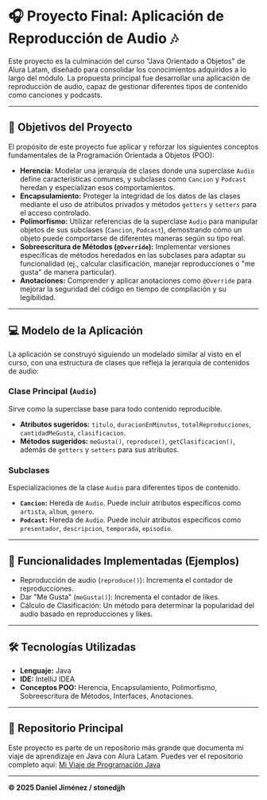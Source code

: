 # 🎧 Proyecto Final: Aplicación de Reproducción de Audio 🎶

Este proyecto es la culminación del curso "Java Orientado a Objetos" de Alura Latam, diseñado para consolidar los conocimientos adquiridos a lo largo del módulo. La propuesta principal fue desarrollar una aplicación de reproducción de audio, capaz de gestionar diferentes tipos de contenido como canciones y podcasts.

---

## 🎯 Objetivos del Proyecto

El propósito de este proyecto fue aplicar y reforzar los siguientes conceptos fundamentales de la Programación Orientada a Objetos (POO):

* **Herencia:** Modelar una jerarquía de clases donde una superclase `Audio` define características comunes, y subclases como `Cancion` y `Podcast` heredan y especializan esos comportamientos.
* **Encapsulamiento:** Proteger la integridad de los datos de las clases mediante el uso de atributos privados y métodos `getters` y `setters` para el acceso controlado.
* **Polimorfismo:** Utilizar referencias de la superclase `Audio` para manipular objetos de sus subclases (`Cancion`, `Podcast`), demostrando cómo un objeto puede comportarse de diferentes maneras según su tipo real.
* **Sobreescritura de Métodos (`@Override`):** Implementar versiones específicas de métodos heredados en las subclases para adaptar su funcionalidad (ej., calcular clasificación, manejar reproducciones o "me gusta" de manera particular).
* **Anotaciones:** Comprender y aplicar anotaciones como `@Override` para mejorar la seguridad del código en tiempo de compilación y su legibilidad.

---

## 💻 Modelo de la Aplicación

La aplicación se construyó siguiendo un modelado similar al visto en el curso, con una estructura de clases que refleja la jerarquía de contenidos de audio:

### Clase Principal (`Audio`)
Sirve como la superclase base para todo contenido reproducible.
* **Atributos sugeridos:** `titulo`, `duracionEnMinutos`, `totalReproducciones`, `cantidadMeGusta`, `clasificacion`.
* **Métodos sugeridos:** `meGusta()`, `reproduce()`, `getClasificacion()`, además de `getters` y `setters` para sus atributos.

### Subclases
Especializaciones de la clase `Audio` para diferentes tipos de contenido.
* **`Cancion`:** Hereda de `Audio`. Puede incluir atributos específicos como `artista`, `album`, `genero`.
* **`Podcast`:** Hereda de `Audio`. Puede incluir atributos específicos como `presentador`, `descripcion`, `temporada`, `episodio`.

---

## 🚀 Funcionalidades Implementadas (Ejemplos)

* Reproducción de audio (`reproduce()`): Incrementa el contador de reproducciones.
* Dar "Me Gusta" (`meGusta()`): Incrementa el contador de likes.
* Cálculo de Clasificación: Un método para determinar la popularidad del audio basado en reproducciones y likes.

---

## 🛠️ Tecnologías Utilizadas

* **Lenguaje:** Java
* **IDE:** IntelliJ IDEA
* **Conceptos POO:** Herencia, Encapsulamiento, Polimorfismo, Sobreescritura de Métodos, Interfaces, Anotaciones.

---

## 🔗 Repositorio Principal

Este proyecto es parte de un repositorio más grande que documenta mi viaje de aprendizaje en Java con Alura Latam. Puedes ver el repositorio completo aquí:
[Mi Viaje de Programación Java](https://github.com/stonedjjh/Java-Alura)

---

**© 2025 Daniel Jiménez / stonedjjh**